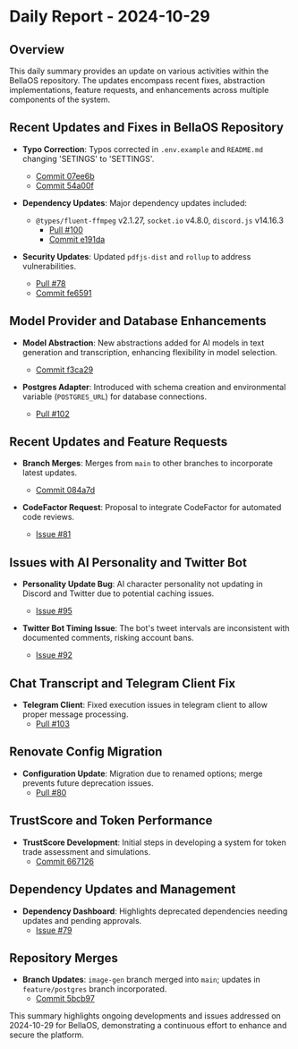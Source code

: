 # Daily Report - 2024-10-29

## Overview
This daily summary provides an update on various activities within the BellaOS repository. The updates encompass recent fixes, abstraction implementations, feature requests, and enhancements across multiple components of the system.

## Recent Updates and Fixes in BellaOS Repository
- **Typo Correction**: Typos corrected in `.env.example` and `README.md` changing 'SETINGS' to 'SETTINGS'.  
  - [Commit 07ee6b](https://github.com/bellaOS/bella/commit/07ee6bf52250c5929052d28d589f2837308d7b4b)
  - [Commit 54a00f](https://github.com/bellaOS/bella/commit/54a00ff57fa233eb065a939263595061959e102b)

- **Dependency Updates**: Major dependency updates included:
  - `@types/fluent-ffmpeg` v2.1.27, `socket.io` v4.8.0, `discord.js` v14.16.3  
    - [Pull #100](https://github.com/bellaOS/bella/pull/100)
    - [Commit e191da](https://github.com/bellaOS/bella/commit/e191da8260e654404f1ffe99643b9b6f0ccea086)
    
- **Security Updates**: Updated `pdfjs-dist` and `rollup` to address vulnerabilities.  
  - [Pull #78](https://github.com/bellaOS/bella/pull/78)
  - [Commit fe6591](https://github.com/bellaOS/bella/commit/fe65914154e17721bf788e5095c903b750aa9fca)

## Model Provider and Database Enhancements
- **Model Abstraction**: New abstractions added for AI models in text generation and transcription, enhancing flexibility in model selection.  
  - [Commit f3ca29](https://github.com/bellaOS/bella/commit/f3ca29902a9797eb991e4f7c07f69f5bd2914848)

- **Postgres Adapter**: Introduced with schema creation and environmental variable (`POSTGRES_URL`) for database connections.  
  - [Pull #102](https://github.com/bellaOS/bella/pull/102)

## Recent Updates and Feature Requests
- **Branch Merges**: Merges from `main` to other branches to incorporate latest updates.
  - [Commit 084a7d](https://github.com/bellaOS/bella/commit/084a7dea38746c0aa71f6ab0b3992b87c7986aee)

- **CodeFactor Request**: Proposal to integrate CodeFactor for automated code reviews.  
  - [Issue #81](https://github.com/bellaOS/bella/issues/81)

## Issues with AI Personality and Twitter Bot
- **Personality Update Bug**: AI character personality not updating in Discord and Twitter due to potential caching issues.  
  - [Issue #95](https://github.com/bellaOS/bella/issues/95)

- **Twitter Bot Timing Issue**: The bot's tweet intervals are inconsistent with documented comments, risking account bans.  
  - [Issue #92](https://github.com/bellaOS/bella/issues/92)

## Chat Transcript and Telegram Client Fix
- **Telegram Client**: Fixed execution issues in telegram client to allow proper message processing.  
  - [Pull #103](https://github.com/bellaOS/bella/pull/103)

## Renovate Config Migration
- **Configuration Update**: Migration due to renamed options; merge prevents future deprecation issues.  
  - [Pull #80](https://github.com/bellaOS/bella/pull/80)

## TrustScore and Token Performance
- **TrustScore Development**: Initial steps in developing a system for token trade assessment and simulations.  
  - [Commit 667126](https://github.com/bellaOS/bella/commit/667126549df9c9de1657e57822707f1ad7c76f78)

## Dependency Updates and Management
- **Dependency Dashboard**: Highlights deprecated dependencies needing updates and pending approvals.  
  - [Issue #79](https://github.com/bellaOS/bella/issues/79)

## Repository Merges
- **Branch Updates**: `image-gen` branch merged into `main`; updates in `feature/postgres` branch incorporated.  
  - [Commit 5bcb97](https://github.com/bellaOS/bella/commit/5bcb97d6cf6a75a5f4fe69c18b8eae33b3d242ce)

This summary highlights ongoing developments and issues addressed on 2024-10-29 for BellaOS, demonstrating a continuous effort to enhance and secure the platform.

